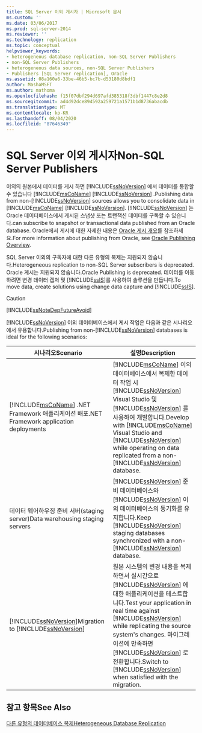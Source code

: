 ```yaml
---
title: SQL Server 이외 게시자 | Microsoft 문서
ms.custom: ''
ms.date: 03/06/2017
ms.prod: sql-server-2014
ms.reviewer: ''
ms.technology: replication
ms.topic: conceptual
helpviewer_keywords:
- heterogeneous database replication, non-SQL Server Publishers
- non-SQL Server Publishers
- heterogeneous data sources, non-SQL Server Publishers
- Publishers [SQL Server replication], Oracle
ms.assetid: 08a160a6-33be-46b5-bc7b-d53180d8bdf1
author: MashaMSFT
ms.author: mathoma
ms.openlocfilehash: f15f07dbf294d697afd385318f3dbf1447c8e2d8
ms.sourcegitcommit: ad4d92dce894592a259721a1571b1d8736abacdb
ms.translationtype: MT
ms.contentlocale: ko-KR
ms.lasthandoff: 08/04/2020
ms.locfileid: "87646349"
---
```

# <a name="non-sql-server-publishers"></a><span data-ttu-id="ff072-102">SQL Server 이외 게시자</span><span class="sxs-lookup"><span data-stu-id="ff072-102">Non-SQL Server Publishers</span></span>
  <span data-ttu-id="ff072-103">이외의 원본에서 데이터를 게시 하면 [!INCLUDE[ssNoVersion](../../../includes/ssnoversion-md.md)] 에서 데이터를 통합할 수 있습니다 [!INCLUDE[msCoName](../../../includes/msconame-md.md)] [!INCLUDE[ssNoVersion](../../../includes/ssnoversion-md.md)] .</span><span class="sxs-lookup"><span data-stu-id="ff072-103">Publishing data from non-[!INCLUDE[ssNoVersion](../../../includes/ssnoversion-md.md)] sources allows you to consolidate data in [!INCLUDE[msCoName](../../../includes/msconame-md.md)] [!INCLUDE[ssNoVersion](../../../includes/ssnoversion-md.md)].</span></span> [!INCLUDE[ssNoVersion](../../../includes/ssnoversion-md.md)] <span data-ttu-id="ff072-104">는 Oracle 데이터베이스에서 게시된 스냅샷 또는 트랜잭션 데이터를 구독할 수 있습니다.</span><span class="sxs-lookup"><span data-stu-id="ff072-104">can subscribe to snapshot or transactional data published from an Oracle database.</span></span> <span data-ttu-id="ff072-105">Oracle에서 게시에 대한 자세한 내용은 [Oracle 게시 개요](oracle-publishing-overview.md)를 참조하세요.</span><span class="sxs-lookup"><span data-stu-id="ff072-105">For more information about publishing from Oracle, see [Oracle Publishing Overview](oracle-publishing-overview.md).</span></span>  
  
 <span data-ttu-id="ff072-106">SQL Server 이외의 구독자에 대한 다른 유형의 복제는 지원되지 않습니다.</span><span class="sxs-lookup"><span data-stu-id="ff072-106">Heterogeneous replication to non-SQL Server subscribers is deprecated.</span></span> <span data-ttu-id="ff072-107">Oracle 게시는 지원되지 않습니다.</span><span class="sxs-lookup"><span data-stu-id="ff072-107">Oracle Publishing is deprecated.</span></span> <span data-ttu-id="ff072-108">데이터를 이동하려면 변경 데이터 캡처 및 [!INCLUDE[ssIS](../../../includes/ssis-md.md)]를 사용하여 솔루션을 만듭니다.</span><span class="sxs-lookup"><span data-stu-id="ff072-108">To move data, create solutions using change data capture and [!INCLUDE[ssIS](../../../includes/ssis-md.md)].</span></span>  
  
> [!CAUTION]  
>  [!INCLUDE[ssNoteDepFutureAvoid](../../../includes/ssnotedepfutureavoid-md.md)]  
  
 <span data-ttu-id="ff072-109">[!INCLUDE[ssNoVersion](../../../includes/ssnoversion-md.md)] 이외 데이터베이스에서 게시 작업은 다음과 같은 시나리오에서 유용합니다.</span><span class="sxs-lookup"><span data-stu-id="ff072-109">Publishing from non-[!INCLUDE[ssNoVersion](../../../includes/ssnoversion-md.md)] databases is ideal for the following scenarios:</span></span>  
  
|<span data-ttu-id="ff072-110">시나리오</span><span class="sxs-lookup"><span data-stu-id="ff072-110">Scenario</span></span>|<span data-ttu-id="ff072-111">설명</span><span class="sxs-lookup"><span data-stu-id="ff072-111">Description</span></span>|  
|--------------|-----------------|  
|[!INCLUDE[msCoName](../../../includes/msconame-md.md)] <span data-ttu-id="ff072-112">.NET Framework 애플리케이션 배포</span><span class="sxs-lookup"><span data-stu-id="ff072-112">.NET Framework application deployments</span></span>|<span data-ttu-id="ff072-113">[!INCLUDE[msCoName](../../../includes/msconame-md.md)] 이외 데이터베이스에서 복제한 데이터 작업 시 [!INCLUDE[ssNoVersion](../../../includes/ssnoversion-md.md)] Visual Studio 및[!INCLUDE[ssNoVersion](../../../includes/ssnoversion-md.md)] 를 사용하여 개발합니다.</span><span class="sxs-lookup"><span data-stu-id="ff072-113">Develop with [!INCLUDE[msCoName](../../../includes/msconame-md.md)] Visual Studio and [!INCLUDE[ssNoVersion](../../../includes/ssnoversion-md.md)] while operating on data replicated from a non-[!INCLUDE[ssNoVersion](../../../includes/ssnoversion-md.md)] database.</span></span>|  
|<span data-ttu-id="ff072-114">데이터 웨어하우징 준비 서버(staging server)</span><span class="sxs-lookup"><span data-stu-id="ff072-114">Data warehousing staging servers</span></span>|<span data-ttu-id="ff072-115">[!INCLUDE[ssNoVersion](../../../includes/ssnoversion-md.md)] 준비 데이터베이스와[!INCLUDE[ssNoVersion](../../../includes/ssnoversion-md.md)] 이외 데이터베이스의 동기화를 유지합니다.</span><span class="sxs-lookup"><span data-stu-id="ff072-115">Keep [!INCLUDE[ssNoVersion](../../../includes/ssnoversion-md.md)] staging databases synchronized with a non-[!INCLUDE[ssNoVersion](../../../includes/ssnoversion-md.md)] database.</span></span>|  
|<span data-ttu-id="ff072-116">[!INCLUDE[ssNoVersion](../../../includes/ssnoversion-md.md)]</span><span class="sxs-lookup"><span data-stu-id="ff072-116">Migration to [!INCLUDE[ssNoVersion](../../../includes/ssnoversion-md.md)]</span></span>|<span data-ttu-id="ff072-117">원본 시스템의 변경 내용을 복제하면서 실시간으로 [!INCLUDE[ssNoVersion](../../../includes/ssnoversion-md.md)] 에 대한 애플리케이션을 테스트합니다.</span><span class="sxs-lookup"><span data-stu-id="ff072-117">Test your application in real time against [!INCLUDE[ssNoVersion](../../../includes/ssnoversion-md.md)] while replicating the source system's changes.</span></span> <span data-ttu-id="ff072-118">마이그레이션에 만족하면 [!INCLUDE[ssNoVersion](../../../includes/ssnoversion-md.md)] 로 전환합니다.</span><span class="sxs-lookup"><span data-stu-id="ff072-118">Switch to [!INCLUDE[ssNoVersion](../../../includes/ssnoversion-md.md)] when satisfied with the migration.</span></span>|  
  
## <a name="see-also"></a><span data-ttu-id="ff072-119">참고 항목</span><span class="sxs-lookup"><span data-stu-id="ff072-119">See Also</span></span>  
 [<span data-ttu-id="ff072-120">다른 유형의 데이터베이스 복제</span><span class="sxs-lookup"><span data-stu-id="ff072-120">Heterogeneous Database Replication</span></span>](heterogeneous-database-replication.md)  
  
  
